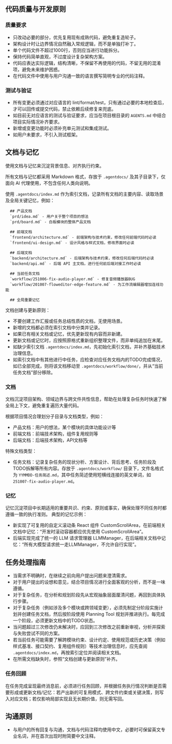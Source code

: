 ## 代码质量与开发原则

### 质量要求
- 只改动必要的部分，优先复用现有成熟代码，避免重复造轮子。
- 架构设计时让边界情况自然融入常规逻辑，而不是单独打补丁。
- 单个代码文件不超过1000行，否则应当进行功能拆分。
- 保持代码简单直观，不过度设计复杂架构方案。
- 代码应表达实际逻辑，结构清晰，不保留不再使用的代码，不留无用的混淆项，避免未来维护困惑。
- 在代码文件中使用与用户沟通一致的语言撰写简明专业的代码注释。

### 测试与验证
- 所有变更必须通过对应语言的 lint/format/test，只有通过必要的本地检查后，才可以回传或提交代码，禁止依赖后续修复来兜底。
- 如目前无对应语言的测试与验证要求，应当在项目根目录的 `AGENTS.md` 中结合项目实际情况补齐要求。
- 新增或变更功能时必须补充单元测试和集成测试。
- 如用户未要求，不引入测试框架。

## 文档与记忆
使用文档与记忆来沉淀背景信息、对齐执行约束。

所有文档与记忆都采用 Markdown 格式，存放于 `.agentdocs/` 及其子目录下，仅面向 AI 代理使用，不包含任何人类向说明。

使用 `.agentdocs/index.md` 作为索引文档，记录所有文档的主要内容、读取场景及全局关键记忆，例如：

```
  ## 产品文档
  `prd/idea.md` - 用户关于整个项目的想法
  `prd/board.md` - 白板模块的整体产品文档

  ## 前端文档
  `frontend/architecture.md` - 前端架构与技术约束，修改任何前端代码时必读
  `frontend/ui-design.md` - 设计风格与样式文档，修改界面时必读

  ## 后端文档
  `backend/architecture.md` - 后端架构与技术约束，修改任何后端代码时必读
  `backend/api.md` - 后端 API 主文档，进行任何前后端对接工作时必读

  ## 当前任务文档
  `workflow/251006-fix-audio-player.md` - 修复音频播放器BUG
  `workflow/201007-floweditor-edge-feature.md` - 为工作流编辑器增加连线功能

  ## 全局重要记忆
```

文档创建与更新原则：
- 不要创建工作汇报或任务总结性质的文档，无使用场景。
- 新增的文档都必须在索引文档中分类并记录。
- 如果已有相关文档或记忆，优先更新现有内容而非新建。
- 更新文档或记忆时，应按照原格式重新组织整理文件，而非单纯追加在末尾。
- 如缺少索引文档 `.agentdocs/index.md`，先初始化索引文档，并补齐基础技术治理信息。
- 如索引文档中有其他进行中任务，应检查对应任务文档内的TODO完成情况，如已全部完成，则将该文档移动至 `.agentdocs/workflow/done/`，并从“当前任务文档”部分移除。

### 文档
文档沉淀项目架构、领域边界与跨文件共性信息，帮助在处理复杂任务时快速了解全局上下文，避免重复遍历大量代码。

根据项目情况合理划分子目录与文档类型，例如：
- 产品文档：用户的想法，某个模块的具体功能设计等
- 前端文档：前端技术架构，组件复用规则等
- 后端文档：后端技术架构，API文档等

特殊文档类型：
- 任务文档：记录复杂任务的现状分析、方案设计、背后思考、任务阶段及TODO拆解等所有内容。存放于 `.agentdocs/workflow/` 目录下，文件名格式为 `YYMMDD-任务简述.md`，其中任务简述使用短横线连接的英文单词，如 `251007-fix-audio-player.md`。

### 记忆
记忆沉淀项目中长期适用的重要共识、约束、原则或事实，确保处理不同任务时都遵循一致的执行准则。
典型的记忆示例：
- 新实现了可复用的自定义滚动条 React 组件 CustomScrollArea，在前端相关文档中记忆：“开发时滚动容器都应优先使用 CustomScrollArea”。
- 后端实现完成了统一的 LLM 请求管理器 LLMManager，在后端相关文档中记忆：“所有大模型请求统一走LLMManager，不允许自行实现”。

## 任务处理指南
- 当需求不明确时，在继续之前向用户提出问题来澄清需求。
- 对于用户提出的设想和意见，结合项目情况进行全面客观的分析，而不是一味遵循。
- 对于复杂任务，在分析和规划阶段先从宏观抽象层面厘清问题，再回到具体执行步骤。
- 对于复杂任务（例如涉及多个模块或跨领域变更），必须先制定分阶段实施计划并创建任务文档，然后按阶段使用 Planning Tool 规划并推进执行。每完成一个阶段，必须更新文档中的TODO状态。
- 当问题超过三次修改仍未解决时，应回到三次修改之前重新审视，分析并探索与失败尝试不同的方案。
- 若当前任务可能需要了解跨模块约束、设计约定、使用规范或历史决策（例如样式基准、接口契约、复用组件规则）等技术治理信息时，应先查阅 `.agentdocs/index.md`，再按索引定位并阅读相关文档。
- 在所需文档缺失时，参照“文档创建与更新原则”补齐。

### 任务回顾
在任务完成呈现最终消息前，必须进行任务回顾，并根据任务执行情况判断是否需要形成或更新文档/记忆：若产出新的可复用模式、跨文件约束或关键决策，则写入对应文档；若仅影响局部实现且无长期价值，则无需写回。

## 沟通原则
- 与用户的所有回复与沟通，文档与代码注释均使用中文，必要时可保留英文专业名词，并在首次出现时附简要中文注释。